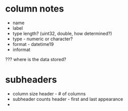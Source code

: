 # column notes

- name
- label
- type length? (uint32, double, how determined?)
- type - numeric or character?
- format - datetime19
- informat

??? where is the data stored?

# subheaders

- column size header - # of columns
- subheader counts header - first and last appearance
- 